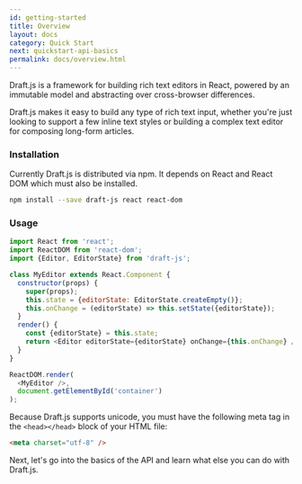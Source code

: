 ```yaml
---
id: getting-started
title: Overview
layout: docs
category: Quick Start
next: quickstart-api-basics
permalink: docs/overview.html
---
```


Draft.js is a framework for building rich text editors in React, powered by an immutable model and abstracting over cross-browser differences.

Draft.js makes it easy to build any type of rich text input, whether you're just looking to support a few inline text styles or building a complex text editor for composing long-form articles.

### Installation

Currently Draft.js is distributed via npm. It depends on React and React DOM which must also be installed.

```sh
npm install --save draft-js react react-dom
```

### Usage

```js
import React from 'react';
import ReactDOM from 'react-dom';
import {Editor, EditorState} from 'draft-js';

class MyEditor extends React.Component {
  constructor(props) {
    super(props);
    this.state = {editorState: EditorState.createEmpty()};
    this.onChange = (editorState) => this.setState({editorState});
  }
  render() {
    const {editorState} = this.state;
    return <Editor editorState={editorState} onChange={this.onChange} />;
  }
}

ReactDOM.render(
  <MyEditor />,
  document.getElementById('container')
);
```

Because Draft.js supports unicode, you must have the following meta tag in the `<head></head>` block of your HTML file:

```html
<meta charset="utf-8" />
```

Next, let's go into the basics of the API and learn what else you can do with Draft.js.
